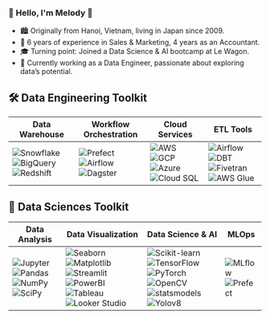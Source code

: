 ### 👋 Hello, I'm Melody 🌸

<!--
**Mldng/Mldng** is a ✨ _special_ ✨ repository because its `README.md` (this file) appears on your GitHub profile.

Here are some ideas to get you started:

- 🔭 I’m currently working on ...
- 🌱 I’m currently learning ...
- 👯 I’m looking to collaborate on ...
- 🤔 I’m looking for help with ...
- 💬 Ask me about ...
- 📫 How to reach me: ...
- 😄 Pronouns: ...
- ⚡ Fun fact: ...
-->

<!--
🇻🇳 Hailing from Vietnam with deep ties to Japan 🇯🇵, where I've called home for nearly 14 years. My journey in Japan began in 2009 when I enrolled at Ritsumeikan Asia Pacific University in Oita, Kyushu island. The allure of Oita was so strong that I decided to stay after graduation. During my time there, I had the privilege of working at Wancher Inc., where I served as a sales manager and led the marketing team, focusing on managing e-commerce online stores selling Japanese writing instruments.

🏙️ A new adventure beckoned, leading me to Tokyo, where I transitioned into an accountant role at Bollore Logistics, a renowned French logistics company. Here, I managed accounts receivable and accounts payable, gaining invaluable experience.

👩‍👧‍👦 My journey took an exciting turn when I welcomed my second child, and during my childcare leave, I stumbled upon the captivating world of data science. This led me to embark on a transformative nine-week data science bootcamp at Le Wagon, where I acquired invaluable knowledge and skills.

🚀 The highlight of this journey was our final project, Siesta Sentry: a Drowsiness Detector, which I developed with my talented teammates. It revealed the limitless possibilities of data. Now, I'm poised to continue this remarkable voyage, exploring the boundless potential of data to reshape our world. Let's connect and explore together! 📊🌐
-->
- 🏙️ Originally from Hanoi, Vietnam, living in Japan since 2009.
- 🌟 6 years of experience in Sales & Marketing, 4 years as an Accountant.
- 🎓 Turning point: Joined a Data Science & AI bootcamp at Le Wagon.
- 🚀 Currently working as a Data Engineer, passionate about exploring data’s potential.


## 🛠️ Data Engineering Toolkit

| Data Warehouse                                                                 | Workflow Orchestration                                                        | Cloud Services                                                                 | ETL Tools                                                                 |
|-------------------------------------------------------------------------------|-------------------------------------------------------------------------------|--------------------------------------------------------------------------------|----------------------------------------------------------------------------|
| ![Snowflake](https://img.shields.io/badge/-Snowflake-29B5E8?style=flat-square&logo=snowflake&logoColor=white) ![BigQuery](https://img.shields.io/badge/-BigQuery-4285F4?style=flat-square&logo=google-cloud&logoColor=white) ![Redshift](https://img.shields.io/badge/-Redshift-8C4FFF?style=flat-square&logo=amazon-aws&logoColor=white) | ![Prefect](https://img.shields.io/badge/-Prefect-292D3E?style=flat-square&logo=prefect&logoColor=white) ![Airflow](https://img.shields.io/badge/-Airflow-017CEE?style=flat-square&logo=apache-airflow&logoColor=white) ![Dagster](https://img.shields.io/badge/-Dagster-FFB500?style=flat-square&logo=dagster&logoColor=white) | ![AWS](https://img.shields.io/badge/-AWS-232F3E?style=flat-square&logo=amazon-aws&logoColor=white) ![GCP](https://img.shields.io/badge/-Google_Cloud-4285F4?style=flat-square&logo=google-cloud&logoColor=white) ![Azure](https://img.shields.io/badge/-Azure-0078D4?style=flat-square&logo=microsoft-azure&logoColor=white) ![Cloud SQL](https://img.shields.io/badge/-Cloud_SQL-4285F4?style=flat-square&logo=google-cloud&logoColor=white) |![Airflow](https://img.shields.io/badge/-Apache%20Airflow-017CEE?style=flat-square&logo=apache-airflow&logoColor=white) ![DBT](https://img.shields.io/badge/-DBT-FC4401?style=flat-square&logo=dbt&logoColor=white) ![Fivetran](https://img.shields.io/badge/-Fivetran-0077FF?style=flat-square&logo=fivetran&logoColor=white) ![AWS Glue](https://img.shields.io/badge/-AWS%20Glue-232F3E?style=flat-square&logo=amazon-aws&logoColor=white) |



## 🧰 Data Sciences Toolkit

| Data Analysis                                                                 | Data Visualization                                                             | Data Science & AI                                                                    | MLOps                                     |
|-------------------------------------------------------------------------------|--------------------------------------------------------------------------------|-------------------------------------------------------------------------------------|------------------------------------------|
|![Jupyter](https://img.shields.io/badge/-Jupyter-F37626?style=flat-square&logo=jupyter&logoColor=white) ![Pandas](https://img.shields.io/badge/-Pandas-150458?style=flat-square&logo=pandas&logoColor=white) ![NumPy](https://img.shields.io/badge/-NumPy-013243?style=flat-square&logo=numpy&logoColor=white) ![SciPy](https://img.shields.io/badge/-SciPy-8CAAE6?style=flat-square&logo=scipy&logoColor=white) | ![Seaborn](https://img.shields.io/badge/-Seaborn-6BA1AE?style=flat-square&logo=python&logoColor=white) ![Matplotlib](https://img.shields.io/badge/-matplotlib-11557C?style=flat-square&logo=python&logoColor=white) ![Streamlit](https://img.shields.io/badge/-Streamlit-FF4B4B?style=flat-square&logo=streamlit&logoColor=white) ![PowerBI](https://img.shields.io/badge/-Power_BI_&_DAX-F2C811?style=flat-square&logo=powerbi&logoColor=black) ![Tableau](https://img.shields.io/badge/-Tableau-E97627?style=flat-square&logo=tableau&logoColor=white) ![Looker Studio](https://img.shields.io/badge/-Looker_Studio-4285F4?style=flat-square&logo=google-cloud&logoColor=white) |![Scikit-learn](https://img.shields.io/badge/-Scikit--learn-F7931E?style=flat-square&logo=scikit-learn&logoColor=white) ![TensorFlow](https://img.shields.io/badge/-TensorFlow-FF6F00?style=flat-square&logo=tensorflow&logoColor=white) ![PyTorch](https://img.shields.io/badge/-PyTorch-EE4C2C?style=flat-square&logo=pytorch&logoColor=white) ![OpenCV](https://img.shields.io/badge/-OpenCV-5C3EE8?style=flat-square&logo=opencv&logoColor=white) ![statsmodels](https://img.shields.io/badge/-statsmodels-009688?style=flat-square&logo=python&logoColor=white) ![Yolov8](https://img.shields.io/badge/-YOLOv8-0095FF?style=flat-square&logo=python&logoColor=white) | ![MLflow](https://img.shields.io/badge/-MLflow-0194E2?style=flat-square&logo=mlflow&logoColor=white) ![Prefect](https://img.shields.io/badge/-Prefect-292D3E?style=flat-square&logo=prefect&logoColor=white) |

<!--
## 📊 GitHub Stats

![Melody's GitHub Stats](https://github-readme-stats.vercel.app/api?username=Mldng&show_icons=true&theme=radical)
![Top Languages](https://github-readme-stats.vercel.app/api/top-langs/?username=Mldng&layout=compact&theme=radical)
-->

